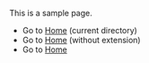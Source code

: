 This is a sample page.

- Go to [Home](.) (current directory)
- Go to [Home](Index) (without extension)
- Go to [Home](Index.md)
